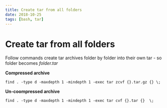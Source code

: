 ```yaml
---
title: Create tar from all folders
date: 2018-10-25
tags: [bash, tar]
---
```



# Create tar from all folders

Follow commands create tar archives folder by folder into their own tar - so folder becomes *folder.tar*

**Compressed archive**

```shell script
find . -type d -maxdepth 1 -mindepth 1 -exec tar zcvf {}.tar.gz {} \;
```

**Un-coompressed archive**

```shell script
find . -type d -maxdepth 1 -mindepth 1 -exec tar cvf {}.tar {}  \;
```
